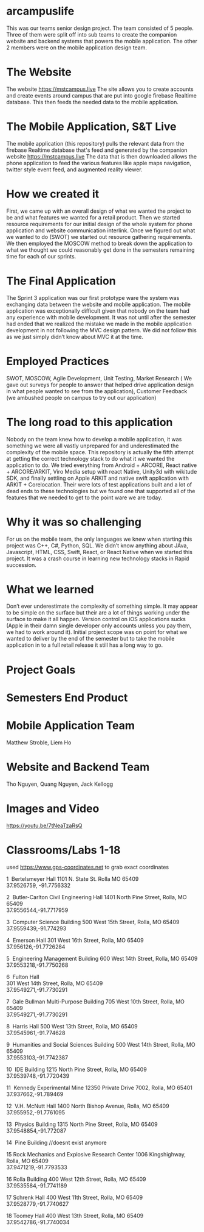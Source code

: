 # arcampuslife
This was our teams senior design project. The team consisted of 5 people. Three of them were split off into sub teams to create the companion website and backend systems that powers the mobile application. The other 2 members were on the mobile application design team.

# The Website 
The website https://mstcampus.live
The site allows you to create accounts and create events around campus that are put into google firebase Realtime database. This then feeds the needed data to the mobile application.

# The Mobile Application, S&T Live
The mobile application (this repository) pulls the relevant data from the firebase Realtime database that's feed and generated
by the companion website https://mstcampus.live  The data that is then downloaded allows the phone application to feed the various features like apple maps navigation, twitter style event feed, and augmented reality viewer.

# How we created it
First, we came up with an overall design of what we wanted the project to be and what features we wanted for a retail product. Then we started resource requirements for our initial design of the whole system for phone application and website communication interlink. Once we figured out what we wanted to do (SWOT) we started out resource gathering requirements. We then employed the MOSCOW method to break down the application to what we thought we could reasonably get done in the semesters remaining time for each of our sprints. 

# The Final Application
The Sprint 3 application was our first prototype ware the system was exchanging data between the website and mobile application. The mobile application was exceptionally difficult given that nobody on the team had any experience with mobile development. It was not until after the semester had ended that we realized the mistake we made in the mobile application development in not following the MVC design pattern. We did not follow this as we just simply didn’t know about MVC it at the time. 

# Employed Practices
SWOT,
MOSCOW,
Agile Development,
Unit Testing,
Market Research ( We gave out surveys for people to answer that helped drive application design in what people wanted to see from the application),
Customer Feedback (we ambushed people on campus to try out our application)

# The long road to this application
Nobody on the team knew how to develop a mobile application, it was something we were all vastly unprepared for and underestimated the complexity of the mobile space. This repository is actually the fifth attempt at getting the correct technology stack to do what it we wanted the application to do. We tried everything from Android + ARCORE, React native + ARCORE/ARKIT, Viro Media setup with react Native, Unity3d with wikitude SDK, and finally settling on Apple ARKIT and native swift application with ARKIT + Corelocation. Their were lots of test applications built and a lot of dead ends to these technologies but we found one that supported all of the features that we needed to get to the point ware we are today.

# Why it was so challenging
For us on the mobile team, the only languages we knew when starting this project was C++, C#, Python, SQL. We didn’t know anything about JAva, Javascript, HTML, CSS, Swift, React, or React Native when we started this project. It was a crash course in learning new technology stacks in Rapid succession.

# What we learned
Don’t ever underestimate the complexity of something simple. It may appear to be simple on the surface but their are a lot of things working under the surface to make it all happen. Version control on iOS applications sucks (Apple in their damn single developer only accounts unless you pay them, we had to work around it). Initial project scope was on point for what we wanted to deliver by the end of the semester but to take the mobile application in to a full retail release it still has a long way to go.

# Project Goals

# Semesters End Product

# Mobile Application Team
Matthew Stroble, Liem Ho

# Website and Backend Team
Tho Nguyen, Quang Nguyen, Jack Kellogg

# Images and Video
https://youtu.be/7tNeaTzaRsQ

# Classrooms/Labs 1-18 
used https://www.gps-coordinates.net to grab exact coordinates

1  Bertelsmeyer Hall 
	1101 N. State St. Rolla MO 65409
	<br />	37.9526759, -91.7756332
  
2  Butler-Carlton Civil Engineering Hall 
	1401 North Pine Street, Rolla, MO 65409
	<br />	37.9556544,-91.7717959

3  Computer Science Building 
	500 West 15th Street, Rolla, MO 65409
	<br />	37.9559439,-91.774293
  
4  Emerson Hall 
	301 West 16th Street, Rolla, MO 65409
	<br />	37.956126,-91.7726284
  
5  Engineering Management Building 
	600 West 14th Street, Rolla, MO 65409
	<br />	37.9553218,-91.7750268
  
6  Fulton Hall 	
  301 West 14th Street, Rolla, MO 65409
	<br />	37.9549271,-91.7730291

7  Gale Bullman Multi-Purpose Building 
	705 West 10th Street, Rolla, MO 65409
	<br />	37.9549271,-91.7730291
  
8  Harris Hall 
	500 West 13th Street, Rolla, MO 65409
	<br />	37.9545961,-91.774628
  
9  Humanities and Social Sciences Building 
	500 West 14th Street, Rolla, MO 65409
	<br />	37.9553103,-91.7742387
  
10  IDE Building 
	1215 North Pine Street, Rolla, MO 65409
	<br />	37.9539748,-91.7720439
  
11  Kennedy Experimental Mine 
	12350 Private Drive 7002, Rolla, MO 65401
	<br />	37.937662,-91.789469
  
12  V.H. McNutt Hall 
	1400 North Bishop Avenue, Rolla, MO 65409
	<br />	37.955952,-91.7761095


13  Physics Building 
	1315 North Pine Street, Rolla, MO 65409
	<br />	37.9548854,-91.772087
  
14  Pine Building  //doesnt exist anymore

15 Rock Mechanics and Explosive Research Center 
	1006 Kingshighway, Rolla, MO 65409
	<br />	37.9471219,-91.7793533

16 Rolla Building 
	400 West 12th Street, Rolla, MO 65409
	<br />	37.9535584,-91.7741189

17 Schrenk Hall 
	400 West 11th Street, Rolla, MO 65409
	<br />	37.9528779,-91.7740627

18 Toomey Hall 
	400 West 13th Street, Rolla, MO 65409
	<br />	37.9542786,-91.7740034
